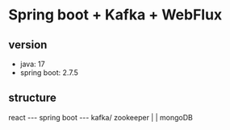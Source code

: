 # Spring boot + Kafka + WebFlux

## version
- java: 17
- spring boot: 2.7.5

## structure
react --- spring boot --- kafka/ zookeeper
              |
              |
           mongoDB
